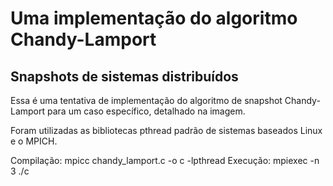 # Uma implementação do algoritmo Chandy-Lamport
## Snapshots de sistemas distribuídos

Essa é uma tentativa de implementação do algoritmo
de snapshot Chandy-Lamport para um caso específico,
detalhado na imagem.

Foram utilizadas as bibliotecas pthread padrão de sistemas
baseados Linux e o MPICH.

Compilação: mpicc chandy_lamport.c -o c -lpthread
Execução: mpiexec -n 3 ./c

